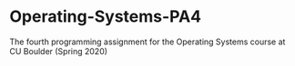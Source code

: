 # Operating-Systems-PA4
The fourth programming assignment for the Operating Systems course at CU Boulder (Spring 2020)
